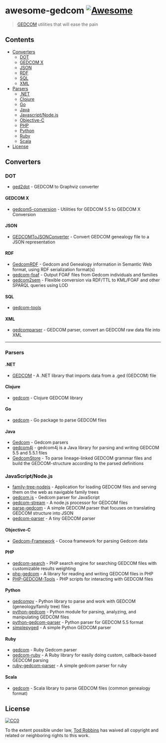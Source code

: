 # awesome-gedcom [![Awesome](https://awesome.re/badge-flat2.svg)](https://awesome.re)
> [GEDCOM](https://en.wikipedia.org/wiki/GEDCOM) utilities that will ease the pain

## Contents
- [Converters](#converters)
  - [DOT](#dot)
  - [GEDCOM X](#gedcom-x)
  - [JSON](#json)
  - [RDF](#rdf)
  - [SQL](#sql)
  - [XML](#xml)
- [Parsers](#parsers)
  - [.NET](#net)
  - [Clojure](#clojure)
  - [Go](#go)
  - [Java](#java)
  - [Javascript/Node.js](#javascriptnodejs)
  - [Objective-C](#objective-c)
  - [PHP](#php)
  - [Python](#python)
  - [Ruby](#ruby)
  - [Scala](#scala)
- [License](#license)

## Converters

### DOT

* [ged2dot](https://github.com/vmiklos/ged2dot) - GEDCOM to Graphviz converter

#### GEDCOM X
* [gedcom5-conversion](https://github.com/FamilySearch/gedcom5-conversion) - Utilities for GEDCOM 5.5 to GEDCOM X Conversion

#### JSON
* [GEDCOMToJSONConverter](https://github.com/PatKayongo/GEDCOMToJSONConverter) - Convert GEDCOM genealogy file to a JSON representation

#### RDF
* [GedcomRDF](https://github.com/BruceWhealton/GedcomRDF) - Gedcom and Genealogy information in Semantic Web format, using RDF serialization format(s)
* [gedcom-foaf](https://github.com/bricas/gedcom-foaf) - Output FOAF files from Gedcom individuals and families
* [gedcom2sem](https://github.com/jo-pol/gedcom2sem) - Flexible conversion via RDF/TTL to KML/FOAF and other SPARQL queries using LOD

#### SQL

* [gedcom-tools](https://github.com/ligurio/gedcom-tools)

#### XML
* [gedcomparser](https://github.com/alfredxiao/gedcomparser) - GEDCOM parser, convert an GEDCOM raw data file into XML

---

### Parsers

#### .NET
* [GEDCOM](https://github.com/prm9894/GEDCOM) - A .NET library that imports data from a .ged (GEDCOM) file

#### Clojure
* [gedcom](https://github.com/geni/gedcom) - Clojure GEDCOM library

#### Go
* [gedcom](https://github.com/iand/gedcom) - Go package to parse GEDCOM files

#### Java
* [Gedcom](https://github.com/FamilySearch/Gedcom) - Gedcom parsers
* [gedcom4j](https://github.com/frizbog/gedcom4j) - gedcom4j is a Java library for parsing and writing GEDCOM 5.5 and 5.5.1 files
* [GedcomStore](https://github.com/thnaeff/GedcomStore) - To parse lineage-linked GEDCOM grammar files and build the GEDCOM-structure according to the parsed definitions

### JavaScript/Node.js
* [family-tree-nodejs](https://github.com/woodbri/family-tree-nodejs) - Application for loading GEDCOM files and serving them on the web as navigable family trees
* [gedcom.js](https://github.com/dcapwell/gedcom.js) - Gedcom parser for JavaScript
* [gedcom-stream](https://github.com/connrs/gedcom-stream) - A node.js processor for GEDCOM files
* [parse-gedcom](https://github.com/tmcw/parse-gedcom) - A simple GEDCOM parser that focuses on translating GEDCOM structure into JSON
* [gedcom-parser](https://github.com/thoughtsunificator/gedcom-parser) - A tiny GEDCOM parser 

#### Objective-C
* [Gedcom-Framework](https://github.com/mikkelee/Gedcom-Framework) - Cocoa framework for parsing Gedcom data

#### PHP
* [gedcom-search](https://github.com/stuporglue/gedcom-search) - PHP search engine for searching GEDCOM files with customizable results weighting
* [php-gedcom](https://github.com/mrkrstphr/php-gedcom) - A library for reading and writing GEDCOM files in PHP
* [PHP-GEDCOM-Tools](https://github.com/cfinke/PHP-GEDCOM-Tools) - PHP scripts for interacting with GEDCOM files

#### Python
* [gedcompy](https://github.com/rory/gedcompy) - Python library to parse and work with GEDCOM (geneology/family tree) files
* [python-gedcom](https://github.com/madprime/python-gedcom) - Python module for parsing, analyzing, and manipulating GEDCOM files
* [python-gedcom-parser](https://github.com/rootsdev/python-gedcom-parser) - Python parser for GEDCOM 5.5 format
* [simplepyged](https://github.com/dijxtra/simplepyged) - A simple Python GEDCOM parser

#### Ruby
* [gedcom](https://github.com/rbur004/gedcom) - Ruby Gedcom parser
* [gedcom-ruby](https://github.com/binary011010/gedcom-ruby) - A Ruby library for easily doing custom, callback-based GEDCOM parsing
* [ruby-gedcom-parser](https://github.com/mikefarmer/ruby-gedcom-parser) - A simple gedcom parser for ruby

#### Scala
* [gedcom](https://github.com/davidmoten/gedcom) - Scala library to parse GEDCOM files (common genealogy format)


## License

[![CC0](http://mirrors.creativecommons.org/presskit/buttons/88x31/svg/cc-zero.svg)](https://creativecommons.org/publicdomain/zero/1.0/)

To the extent possible under law, [Tod Robbins](https://todrobbins.com) has waived all copyright and related or neighboring rights to this work.
